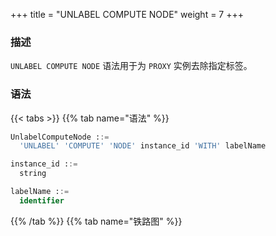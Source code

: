 +++
title = "UNLABEL COMPUTE NODE"
weight = 7
+++

### 描述

`UNLABEL COMPUTE NODE` 语法用于为 `PROXY` 实例去除指定标签。

### 语法

{{< tabs >}}
{{% tab name="语法" %}}
```sql
UnlabelComputeNode ::=
  'UNLABEL' 'COMPUTE' 'NODE' instance_id 'WITH' labelName

instance_id ::=
  string

labelName ::=
  identifier
```
{{% /tab %}}
{{% tab name="铁路图" %}}
<iframe frameborder="0" name="diagram" id="diagram" width="100%" height="100%"></iframe>
{{% /tab %}}
{{< /tabs >}}

### 补充说明

- `instance_id` 需要通过 [SHOW COMPUTE NODES](/cn/user-manual/shardingsphere-proxy/distsql/syntax/ral/circuit-breaker/show-compute-nodes/) 语法查询获得

### 示例

- 为 `PROXY` 实例去除指定标签

```sql
UNLABEL COMPUTE NODE "0699e636-ade9-4681-b37a-65240c584bb3" WITH label_1;
```

### 保留字

`UNLABEL`、`COMPUTE`、`NODE`、`WITH`

### 相关链接

- [保留字](/cn/user-manual/shardingsphere-proxy/distsql/syntax/reserved-word/)
- [SHOW COMPUTE NODES](/cn/user-manual/shardingsphere-proxy/distsql/syntax/ral/circuit-breaker/show-compute-nodes/)